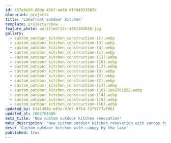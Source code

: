 ```yaml
---
id: 437e9e98-86de-468f-ad40-df694933987d
blueprint: projects
title: 'Lakefront outdoor kitchen'
template: projects/show
feature_photo: untitled(32)-1661303046.jpg
gallery:
  - custom_outdoor_kitchen_construction-(2).webp
  - custom_outdoor_kitchen_construction-(3).webp
  - custom_outdoor_kitchen_construction-(4).webp
  - custom_outdoor_kitchen_construction-(1).webp
  - custom_outdoor_kitchen_construction-(11).webp
  - custom_outdoor_kitchen_construction-(10).webp
  - custom_outdoor_kitchen_construction-(12).webp
  - custom_outdoor_kitchen_construction-(9).webp
  - custom_outdoor_kitchen_construction-(5).webp
  - custom_outdoor_kitchen_construction-(7).webp
  - custom_outdoor_kitchen_construction-(13).webp
  - custom_outdoor_kitchen_construction-(10)-1662781552.webp
  - custom_outdoor_kitchen_construction-(14).webp
  - custom_outdoor_kitchen_construction-(15).webp
  - custom_outdoor_kitchen_construction-(16).webp
updated_by: b141494b-e83e-47e7-9764-f2f9777af861
updated_at: 1662781600
meta_title: 'New custom outdoor kitchen renovation'
meta_description: 'New custom outdoor kitchen renovation with canopy by the lake'
desc: 'Custom outdoor kitchen with canopy by the lake'
published: true
---
```

